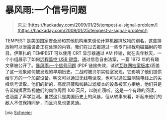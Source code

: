 # 暴风雨:一个信号问题

> 原文:[https://hackaday.com/2009/01/25/tempest-a-signal-problem/](https://hackaday.com/2009/01/25/tempest-a-signal-problem/)

TEMPEST 是美国国家安全局和其他机构用来谈论计算机器排放物的别名，这些排放物可以泄露设备正在处理的内容。我们在过去报道过一些专门拦截电磁辐射的项目。伊莱扎的 TEMPEST 可以使用 CRT 显示器通过 AM 传输，就在去年秋天，一个小组展示了如何[远程监控 USB 键盘](http://hackaday.com/2008/10/20/eavesdrop-on-keyboards-wirelessly/ "Eavesdrop on keyboards wirelessly - Hack a Day")。通过信息自由法案，一篇 1972 年的有趣文章被公开了。[暴风雨:一个信号问题](http://www.nsa.gov/public_info/_files/cryptologic_spectrum/tempest.pdf) (PDF 链接失效，试试[互联网档案版本](https://web.archive.org/web/20121114190508/http://www.nsa.gov/public_info/_files/cryptologic_spectrum/tempest.pdf))涵盖了这一现象如何被发现的早期历史。二战时被贝尔实验室发现，它影响了他们提供给军方的一个加密设备。明文可以通过无线电读取，也可以通过监测输电线上的尖峰信号读取。他们的新的，高度屏蔽和线路过滤版本的设备被军方拒绝，他们只是告诉指挥官监视他们的岗位周围 100 英尺，以防止窃听。这是一个有趣的阅读，也涵盖了声学监测。虽然这只是美国历史上的风暴，但从轶事来看，听起来他们的敌人不仅保持同步，而且消息也更灵通。

[via [Schneier](http://www.schneier.com/blog/archives/2009/01/the_discovery_o.html "The Discovery of TEMPEST")